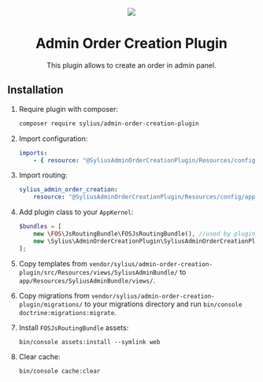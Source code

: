 <p align="center">
    <a href="https://sylius.com" target="_blank">
        <img src="https://demo.sylius.com/assets/shop/img/logo.png" />
    </a>
</p>

<h1 align="center">Admin Order Creation Plugin</h1>

<p align="center">This plugin allows to create an order in admin panel.</p>

## Installation

1. Require plugin with composer:

    ```bash
    composer require sylius/admin-order-creation-plugin
    ```

2. Import configuration:

    ```yaml
    imports:
        - { resource: "@SyliusAdminOrderCreationPlugin/Resources/config/app/config.yml" }
    ```

3. Import routing:

    ```yaml
    sylius_admin_order_creation:
        resource: "@SyliusAdminOrderCreationPlugin/Resources/config/app/routing.yml"
    ```

4. Add plugin class to your `AppKernel`:

    ```php
    $bundles = [
        new \FOS\JsRoutingBundle\FOSJsRoutingBundle(), //used by plugin
        new \Sylius\AdminOrderCreationPlugin\SyliusAdminOrderCreationPlugin(),
    ];
    ```

5. Copy templates from `vendor/sylius/admin-order-creation-plugin/src/Resources/views/SyliusAdminBundle/` 
   to `app/Resources/SyliusAdminBundle/views/`.

6. Copy migrations from `vendor/sylius/admin-order-creation-plugin/migrations/` 
   to your migrations directory and run `bin/console doctrine:migrations:migrate`.

7. Install `FOSJsRoutingBundle` assets:

    ```
    bin/console assets:install --symlink web
    ```

8. Clear cache:

    ```bash
    bin/console cache:clear
    ```
